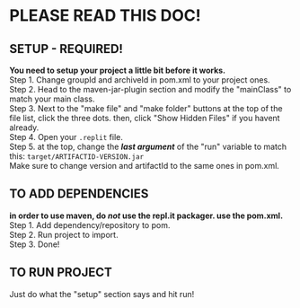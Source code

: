 # PLEASE READ THIS DOC!

## SETUP - REQUIRED!
**You need to setup your project a little bit before it works.** <br>
Step 1. Change groupId and archiveId in pom.xml to your project ones.<br>
Step 2. Head to the maven-jar-plugin section and modify the "mainClass" to match your main class.<br>
Step 3. Next to the "make file" and "make folder" buttons at the top of the file list, click the three dots. then, click "Show Hidden Files" if you havent already.<br>
Step 4. Open your `.replit` file.<br>
Step 5. at the top, change the ***last argument*** of the "run" variable to match this: ```target/ARTIFACTID-VERSION.jar```<br>
Make sure to change version and artifactId to the same ones in pom.xml.

## TO ADD DEPENDENCIES
**in order to use maven, do <i>not</i> use the repl.it packager. use the pom.xml.** <br>
Step 1. Add dependency/repository to pom.<br>
Step 2. Run project to import.<br>
Step 3. Done!

## TO RUN PROJECT
Just do what the "setup" section says and hit run!